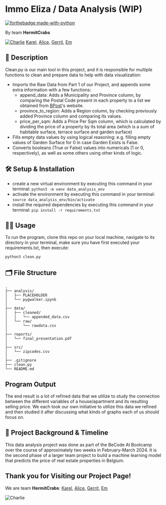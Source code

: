# Immo Eliza / Data Analysis (WIP)

[![forthebadge made-with-python](https://ForTheBadge.com/images/badges/made-with-python.svg)](https://www.python.org/)

By team **HermitCrabs**

[![Charlie](https://cdn.discordapp.com/attachments/1209053035783913502/1214893521212018758/Charlie_100.png?ex=65fac4c3&is=65e84fc3&hm=94b0516c554dd30961f302b9316335a39425fa5860f6e43573d214acceb567cc&)](https://www.linkedin.com/in/mirunasuru/)
[Karel](https://www.linkedin.com/in/karel-rodriguez-duran/), [Alice](https://www.linkedin.com/in/alice-edcm/), [Gerrit](https://www.linkedin.com/in/gerrit-geeraerts-143488141/), [Em](https://www.linkedin.com/in/mirunasuru/)

## 📖 Description

Clean.py is our main tool in this project, and it is responsible for multiple functions to clean and prepare data to help with data visualization:

* Imports the Raw Data from Part 1 of our Project, and appends some extra information with a few functions:
  * append_data: Adds a Municipality and Province column, by comparing the Postal Code present in each property to a list we obtained from [BPost](https://www.bpost.be/nl/postcodevalidatie-tool)'s website.
  * province_to_region: Adds a Region column, by checking previously added Province column and comparing its values.
  * price_per_sqm: Adds a Price Per Sqm column, which is calculated by dividing the price of a property by its total area (which is a sum of habitable surface, terrace surface and garden surface)
* Fills empty data values by using logical reasoning: e.g. filling empty values of Garden Surface for 0 in case Garden Exists is False.
* Converts booleans (True or False) values into numericals (1 or 0, respectively), as well as some others using other kinds of logic.

## 🛠️ Setup & Installation

- create a new virtual environment by executing this command in your terminal:
  `python3 -m venv data_analysis_env`
- activate the environment by executing this command in your terminal:
  `source data_analysis_env/bin/activate`
- install the required dependencies by executing this command in your terminal:
  `pip install -r requirements.txt`

## 👩‍💻 Usage

To run the program, clone this repo on your local machine, navigate to its directory in your terminal, make sure you have first executed your requirements.txt, then execute:

```
python3 clean.py
```

## 🗂️ File Structure

```
.
├── analysis/
│   ├── PLACEHOLDER
│   └── pygwalker.ipynb
│
├── data/
│   ├── cleaned/
│   │   └── appended_data.csv
│   └── raw/
│       └── rawdata.csv
│
├── reports/
│   └── final_presentation.pdf
│
├── src/
│   └── zipcodes.csv
│
├── .gitignore
├── clean.py
└── README.md
```

## Program Output

The end result is a lot of refined data that we utilize to study the connection between the different variables of a house/apartment and its resulting selling price. We each took our own initiative to utilize this data we refined and then studied it after discussing what kinds of graphs each of us should focus on.

## 📂 Project Background & Timeline

This data analysis project was done as part of the BeCode AI Bootcamp over the course of approximately two weeks in February-March 2024.
It is the second phase of a larger team project to build a machine learning model that predicts the price of real estate properties in Belgium.

## Thank you for Visiting our Project Page!

We are team **HermitCrabs**: [Karel](https://www.linkedin.com/in/karel-rodriguez-duran/), [Alice](https://www.linkedin.com/in/alice-edcm/), [Gerrit](https://www.linkedin.com/in/gerrit-geeraerts-143488141/), [Em](https://www.linkedin.com/in/mirunasuru/)

![Charlie](https://cdn.discordapp.com/attachments/1209053035783913502/1214891793930526760/Charlie.png?ex=65fac327&is=65e84e27&hm=4acdc82dfbc91b7bea6fd4c50ce1a4a21806aa089252e7dfd11c5cb65c19ff00&)

